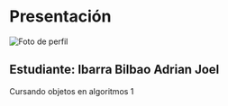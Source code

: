 # Presentación

![Foto de perfil](fotoPerfil.jpg)

## Estudiante:  Ibarra Bilbao Adrian Joel
Cursando objetos en algoritmos 1
